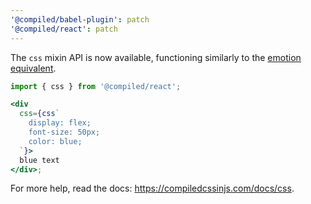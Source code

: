 ```yaml
---
'@compiled/babel-plugin': patch
'@compiled/react': patch
---
```


The `css` mixin API is now available,
functioning similarly to the [emotion equivalent](https://emotion.sh/docs/composition).

```jsx
import { css } from '@compiled/react';

<div
  css={css`
    display: flex;
    font-size: 50px;
    color: blue;
  `}>
  blue text
</div>;
```

For more help, read the docs: https://compiledcssinjs.com/docs/css.
